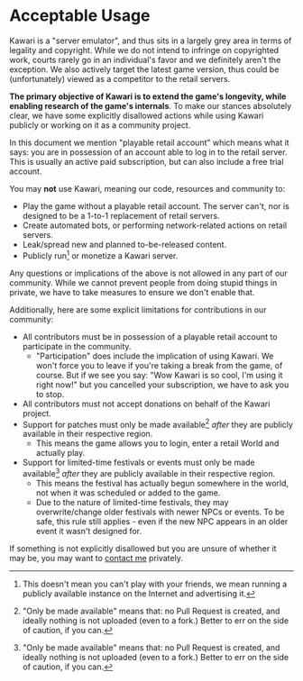 # Acceptable Usage

Kawari is a "server emulator", and thus sits in a largely grey area in terms of legality and copyright. While we do not intend to infringe on copyrighted work, courts rarely go in an individual's favor and we definitely aren't the exception. We also actively target the latest game version, thus could be (unfortunately) viewed as a competitor to the retail servers.

**The primary objective of Kawari is to extend the game's longevity, while enabling research of the game's internals**. To make our stances absolutely clear, we have some explicitly disallowed actions while using Kawari publicly or working on it as a community project.

In this document we mention "playable retail account" which means what it says: you are in possession of an account able to log in to the retail server. This is usually an active paid subscription, but can also include a free trial account.

You may **not** use Kawari, meaning our code, resources and community to:

* Play the game without a playable retail account. The server can't, nor is designed to be a 1-to-1 replacement of retail servers.
* Create automated bots, or performing network-related actions on retail servers.
* Leak/spread new and planned to-be-released content.
* Publicly run[^1] or monetize a Kawari server.

Any questions or implications of the above is not allowed in any part of our community. While we cannot prevent people from doing stupid things in private, we have to take measures to ensure we don't enable that.

Additionally, here are some explicit limitations for contributions in our community:

* All contributors must be in possession of a playable retail account to participate in the community.
  * "Participation" does include the implication of using Kawari. We won't force you to leave if you're taking a break from the game, of course. But if we see you say: "Wow Kawari is so cool, I'm using it right now!" but you cancelled your subscription, we have to ask you to stop.
* All contributors must not accept donations on behalf of the Kawari project.
* Support for patches must only be made available[^2] _after_ they are publicly available in their respective region.
  * This means the game allows you to login, enter a retail World and actually play.
* Support for limited-time festivals or events must only be made available[^2] _after_ they are publicly available in their respective region.
  * This means the festival has actually begun somewhere in the world, not when it was scheduled or added to the game.
  * Due to the nature of limited-time festivals, they may overwrite/change older festivals with newer NPCs or events. To be safe, this rule still applies - even if the new NPC appears in an older event it wasn't designed for.
  
If something is not explicitly disallowed but you are unsure of whether it may be, you may want to [contact me](https://redstrate.com/contact) privately.

[^1]: This doesn't mean you can't play with your friends, we mean running a publicly available instance on the Internet and advertising it.
[^2]: "Only be made available" means that: no Pull Request is created, and ideally nothing is not uploaded (even to a fork.) Better to err on the side of caution, if you can.
